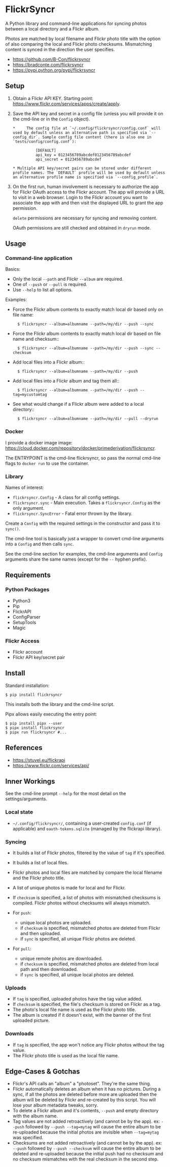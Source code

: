 # FlickrSyncr

A Python library and command-line applications for syncing photos between a local directory and a Flickr album.

Photos are matched by local filename and Flickr photo title with the option of also comparing the local and Flickr photo checksums. Mismatching content is synced in the direction the user specifies.

* https://github.com/B-Con/flickrsyncr
* https://bradconte.com/flickrsyncr
* https://pypi.python.org/pypi/flickrsyncr

## Setup

1. Obtain a Flickr API KEY. Starting point: <https://www.flickr.com/services/apps/create/apply>.

2. Save the API key and secret in a config file (unless you will provide it on the cmd-line or in the `Config` object).

       *     The config file at `~/.config/flickrsyncr/config.conf` will used by default unless an alternative path is specified via `--config_dir`. Sample config file content (there is also one in `tests/config/config.conf`):

                 [DEFAULT]
                 api_key = 0123456789abcdef0123456789abcdef
                 api_secret = 0123456789abcdef

       * Multiple API key/secret pairs can be stored under different profile names. The `DEFAULT` profile will be used by default unless an alternative profile name is specified via `--config_profile`.

3.    On the first run, human involvement is necessary to authorize the app for Flickr OAuth access to the Flickr account. The app will provide a URL to visit in a web browser. Login to the Flickr account you want to associate the app with and then visit the displayed URL to grant the app permission.

      `delete` permissions are necessary for syncing and removing content.

      OAuth permissions are still checked and obtained in `dryrun` mode.

## Usage

### Command-line application

Basics:

* Only the local `--path` and Flickr `--album` are required.
* One of `--push` or `--pull` is required.
* Use `--help` to list all options.

Examples:

* Force the Flickr album contents to exactly match local dir based only on file name:

        $ flickrsyncr --album=albumname --path=/my/dir --push --sync

* Force the Flickr album contents to exactly match local dir based on file name and checksum::

        $ flickrsyncr --album=albumname --path=/my/dir --push --sync --checksum

* Add local files into a Flickr album::

        $ flickrsyncr --album=albumname --path=/my/dir --push

* Add local files into a Flickr album and tag them all::

        $ flickrsyncr --album=albumname --path=/my/dir --push --tag=mycustomtag

* See what would change if a Flickr album were added to a local directory::

        $ flickrsyncr --album=albumname --path=/my/dir --pull --dryrun

### Docker

I provide a docker image image: https://cloud.docker.com/repository/docker/primederivation/flickrsyncr.

The ENTRYPOINT is the cmd-line flickrsyncr, so pass the normal cmd-line flags to `docker run` to use the container.

### Library

Names of interest:

* `flickrsyncr.Config` - A class for all config settings.
* `flickrsyncr.sync` - Main execution. Takes a `flickrsyncr.Config` as the only argument.
* `flickrsyncr.SyncError` - Fatal error thrown by the library.

Create a `Config` with the required settings in the constructor and pass it to `sync()`.

The cmd-line tool is basically just a wrapper to convert cmd-line arguments into a `Config` and then calls `sync`.

See the cmd-line section for examples, the cmd-line arguments and `Config` arguments share the same names (except for the `--` hyphen prefix).

## Requirements

### Python Packages

* Python3
* Pip
* FlickrAPI
* ConfigParser
* SetupTools
* Magic

### Flickr Access

* Flickr account
* Flickr API key/secret pair

## Install

Standard installation:

    $ pip install flickrsyncr

This installs both the library and the cmd-line script.

Pipx allows easily executing the entry point:

    $ pip install pipx --user
    $ pipx install flickrsyncr
    $ pipx run flickrsyncr #...

## References

* https://stuvel.eu/flickrapi
* https://www.flickr.com/services/api/

## Inner Workings

See the cmd-line prompt `--help` for the most detail on the settings/arguments.

### Local state

* `~/.config/flickrsyncr/`, containing a user-created `config.conf` (if applicable) and `oauth-tokens.sqlite` (managed by the flickrapi library).

### Syncing

* It builds a list of Flickr photos, filtered by the value of `tag` if it's specified.

* It builds a list of local files.

* Flickr photos and local files are matched by compare the local filename and the Flickr photo title.

* A list of unique photos is made for local and for Flickr.

* If `checksum` is specified, a list of photos with mismatched checksums is compiled. Flickr photos without checksums will always mismatch.

*    For `push`:

     * unique local photos are uploaded.
     * if `checksum` is specified, mismatched photos are deleted from Flickr and then uploaded.
     * if `sync` is specified, all unique Flickr photos are deleted.

*    For `pull`:

     * unique remote photos are downloaded.
     * if `checksum` is specified, mismatched photos are deleted from local path and then downloaded.
     * if `sync` is specified, all unique local photos are deleted.

### Uploads

* If `tag` is specified, uploaded photos have the tag value added.
* If `checksum` is specified, the file's checksum is stored on Flickr as a tag.
* The photo's local file name is used as the Flickr photo title.
* The album is created if it doesn't exist, with the banner of the first uploaded picture.

### Downloads

* If `tag` is specified, the app won't notice any Flickr photos without the tag value.
* The Flickr photo title is used as the local file name.

## Edge-Cases & Gotchas

* Flickr's API calls an "album" a "photoset". They're the same thing.
* Flickr automatically deletes an album when it has no pictures. During a sync, if all the photos are deleted before more are uploaded then the album will be deleted by Flickr and re-created by this script. You will lose your album metadata tweaks, sorry.
* To delete a Flickr album and it's contents, `--push` and empty directory with the album name.
* Tag values are not added retroactively (and cannot be by the app). ex: `--push` followed by `--push --tag=mytag` will cause the entire album to be re-uploaded because the initial photos are invisible when `--tag=mytag` was specified.
* Checksums are not added retroactively (and cannot be by the app). ex: `--push` followed by `--push --checksum` will cause the entire album to be deleted and re-uploaded because the initial push had no checksum and no checksum mismatches with the real checksum in the second step.
